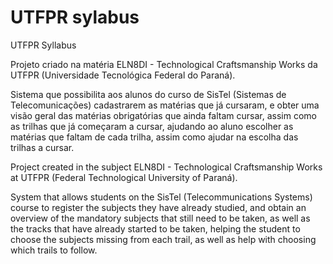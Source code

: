 # UTFPR sylabus
UTFPR Syllabus

Projeto criado na matéria ELN8DI - Technological Craftsmanship Works da UTFPR (Universidade Tecnológica Federal do Paraná).

Sistema que possibilita aos alunos do curso de SisTel (Sistemas de Telecomunicações) cadastrarem as matérias que já cursaram, e obter uma visão geral das matérias obrigatórias que ainda faltam cursar, assim como as trilhas que já começaram a cursar, ajudando ao aluno escolher as matérias que faltam de cada trilha, assim como ajudar na escolha das trilhas a cursar.

Project created in the subject ELN8DI - Technological Craftsmanship Works at UTFPR (Federal Technological University of Paraná).

System that allows students on the SisTel (Telecommunications Systems) course to register the subjects they have already studied, and obtain an overview of the mandatory subjects that still need to be taken, as well as the tracks that have already started to be taken, helping the student to choose the subjects missing from each trail, as well as help with choosing which trails to follow.